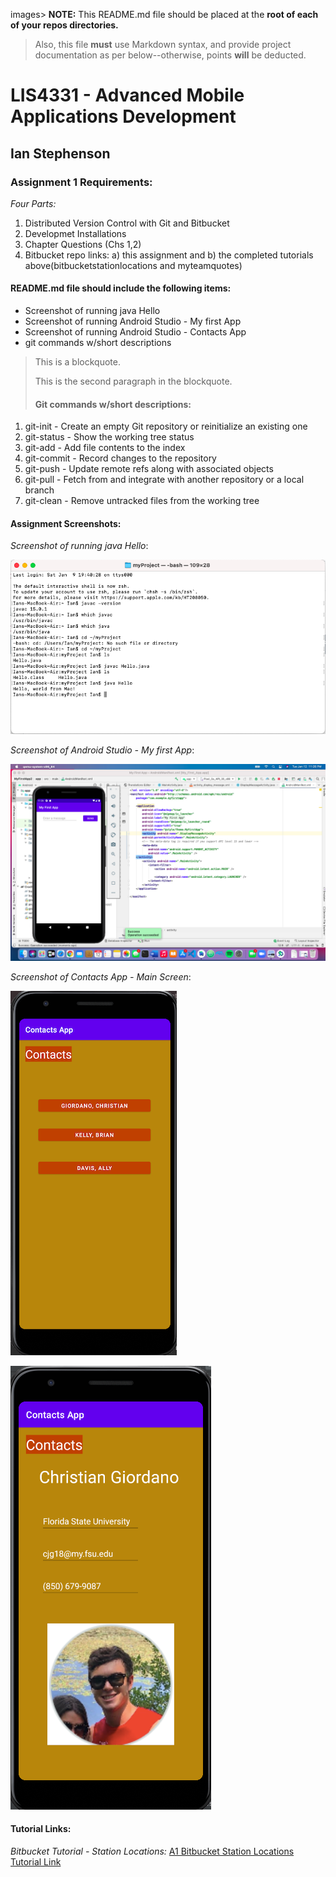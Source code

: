 images> **NOTE:** This README.md file should be placed at the **root of each of your repos directories.**
>
>Also, this file **must** use Markdown syntax, and provide project documentation as per below--otherwise, points **will** be deducted.
>

# LIS4331 - Advanced Mobile Applications Development

## Ian Stephenson

### Assignment 1 Requirements:

*Four Parts:*

1. Distributed Version Control with Git and Bitbucket
2. Developmet Installations
3. Chapter Questions (Chs 1,2)
4. Bitbucket repo links: a) this assignment and b) the completed tutorials above(bitbucketstationlocations and myteamquotes)

#### README.md file should include the following items:

* Screenshot of running java Hello
* Screenshot of running Android Studio - My first App
* Screenshot of running Android Studio - Contacts App
* git commands w/short descriptions 

> This is a blockquote.
> 
> This is the second paragraph in the blockquote.
>
> #### Git commands w/short descriptions:

1. git-init - Create an empty Git repository or reinitialize an existing one
2. git-status - Show the working tree status
3. git-add - Add file contents to the index
4. git-commit - Record changes to the repository
5. git-push - Update remote refs along with associated objects
6. git-pull - Fetch from and integrate with another repository or a local branch
7. git-clean - Remove untracked files from the working tree

#### Assignment Screenshots:

*Screenshot of running java Hello*:

![JDK Installation Screenshot](images/jdk_install.png)

*Screenshot of Android Studio - My first App*:

![Android Studio Installation Screenshot](images/android.png)

*Screenshot of Contacts App - Main Screen*:

![Android Studio Contacts App Main Screen](images/android_contacts.png)

![Android Studio Contacts App Second Screen](images/android_secondcontacts.png)

#### Tutorial Links:

*Bitbucket Tutorial - Station Locations:*
[A1 Bitbucket Station Locations Tutorial Link](https://bitbucket.org/ids17/bitbucketstationlocations/ "Bitbucket Station Locations")
